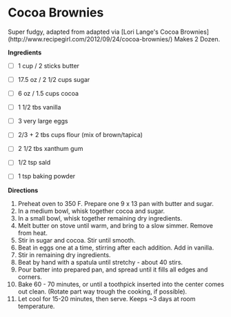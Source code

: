 <h1>Cocoa Brownies</h1>
Super fudgy, adapted from adapted via [Lori Lange's Cocoa Brownies](http://www.recipegirl.com/2012/09/24/cocoa-brownies/) Makes 2 Dozen. 

**Ingredients**

- [ ] 1 cup / 2 sticks butter

- [ ] 17.5 oz / 2 1/2 cups sugar
- [ ] 6 oz / 1.5 cups cocoa

- [ ] 1 1/2 tbs vanilla
- [ ] 3 very large eggs

- [ ] 2/3 + 2 tbs cups flour (mix of brown/tapica)
- [ ] 2 1/2 tbs xanthum gum
- [ ] 1/2 tsp sald
- [ ] 1 tsp baking powder

**Directions**
1. Preheat oven to 350 F. Prepare one 9 x 13 pan with butter and sugar.
2. In a medium bowl, whisk together cocoa and sugar.
3. In a small bowl, whisk together remaining dry ingredients.
4. Melt butter on stove until warm, and bring to a slow simmer. Remove from heat. 
5. Stir in sugar and cocoa. Stir until smooth.
6. Beat in eggs one at a time, stirring after each addition. Add in vanilla.
7. Stir in remaining dry ingredients.
8. Beat by hand with a spatula until stretchy - about 40 stirs. 
9. Pour batter into prepared pan, and spread until it fills all edges and corners. 
10. Bake 60 - 70 minutes, or until a toothpick inserted into the center comes out clean. (Rotate part way trough the cooking, if possible).
11. Let cool for 15-20 minutes, then serve. Keeps ~3 days at room temperature. 